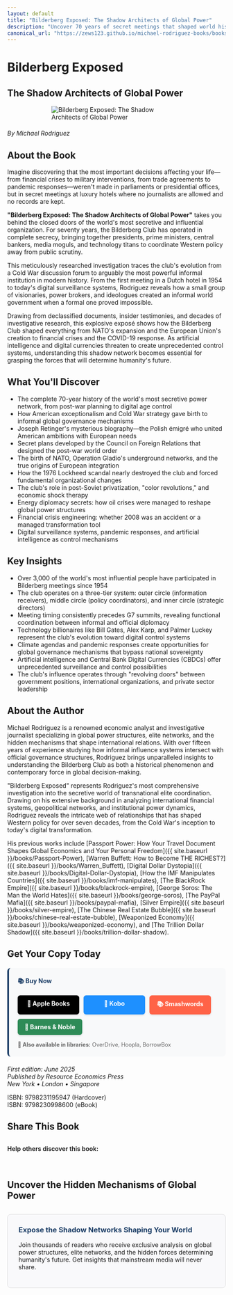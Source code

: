 ```yaml
---
layout: default
title: "Bilderberg Exposed: The Shadow Architects of Global Power"
description: "Uncover 70 years of secret meetings that shaped world history. Rodriguez exposes how the Bilderberg Club influences global politics and economics."
canonical_url: "https://zews123.github.io/michael-rodriguez-books/books/Bilderberg_Exposed"
---
```


# Bilderberg Exposed
## The Shadow Architects of Global Power

<img src="{{ site.baseurl }}/assets/images/Bilderberg_Exposed.webp" alt="Bilderberg Exposed: The Shadow Architects of Global Power" style="max-width: 300px; margin: 0 auto 20px; display: block;">

*By Michael Rodriguez*

## About the Book

Imagine discovering that the most important decisions affecting your life—from financial crises to military interventions, from trade agreements to pandemic responses—weren't made in parliaments or presidential offices, but in secret meetings at luxury hotels where no journalists are allowed and no records are kept.

**"Bilderberg Exposed: The Shadow Architects of Global Power"** takes you behind the closed doors of the world's most secretive and influential organization. For seventy years, the Bilderberg Club has operated in complete secrecy, bringing together presidents, prime ministers, central bankers, media moguls, and technology titans to coordinate Western policy away from public scrutiny.

This meticulously researched investigation traces the club's evolution from a Cold War discussion forum to arguably the most powerful informal institution in modern history. From the first meeting in a Dutch hotel in 1954 to today's digital surveillance systems, Rodriguez reveals how a small group of visionaries, power brokers, and ideologues created an informal world government when a formal one proved impossible.

Drawing from declassified documents, insider testimonies, and decades of investigative research, this explosive exposé shows how the Bilderberg Club shaped everything from NATO's expansion and the European Union's creation to financial crises and the COVID-19 response. As artificial intelligence and digital currencies threaten to create unprecedented control systems, understanding this shadow network becomes essential for grasping the forces that will determine humanity's future.

## What You'll Discover

- The complete 70-year history of the world's most secretive power network, from post-war planning to digital age control
- How American exceptionalism and Cold War strategy gave birth to informal global governance mechanisms
- Joseph Retinger's mysterious biography—the Polish émigré who united American ambitions with European needs
- Secret plans developed by the Council on Foreign Relations that designed the post-war world order
- The birth of NATO, Operation Gladio's underground networks, and the true origins of European integration
- How the 1976 Lockheed scandal nearly destroyed the club and forced fundamental organizational changes
- The club's role in post-Soviet privatization, "color revolutions," and economic shock therapy
- Energy diplomacy secrets: how oil crises were managed to reshape global power structures
- Financial crisis engineering: whether 2008 was an accident or a managed transformation tool
- Digital surveillance systems, pandemic responses, and artificial intelligence as control mechanisms

## Key Insights

- Over 3,000 of the world's most influential people have participated in Bilderberg meetings since 1954
- The club operates on a three-tier system: outer circle (information receivers), middle circle (policy coordinators), and inner circle (strategic directors)
- Meeting timing consistently precedes G7 summits, revealing functional coordination between informal and official diplomacy
- Technology billionaires like Bill Gates, Alex Karp, and Palmer Luckey represent the club's evolution toward digital control systems
- Climate agendas and pandemic responses create opportunities for global governance mechanisms that bypass national sovereignty
- Artificial intelligence and Central Bank Digital Currencies (CBDCs) offer unprecedented surveillance and control possibilities
- The club's influence operates through "revolving doors" between government positions, international organizations, and private sector leadership

## About the Author

Michael Rodriguez is a renowned economic analyst and investigative journalist specializing in global power structures, elite networks, and the hidden mechanisms that shape international relations. With over fifteen years of experience studying how informal influence systems intersect with official governance structures, Rodriguez brings unparalleled insights to understanding the Bilderberg Club as both a historical phenomenon and contemporary force in global decision-making.

"Bilderberg Exposed" represents Rodriguez's most comprehensive investigation into the secretive world of transnational elite coordination. Drawing on his extensive background in analyzing international financial systems, geopolitical networks, and institutional power dynamics, Rodriguez reveals the intricate web of relationships that has shaped Western policy for over seven decades, from the Cold War's inception to today's digital transformation.

His previous works include [Passport Power: How Your Travel Document Shapes Global Economics and Your Personal Freedom]({{ site.baseurl }}/books/Passport-Power), [Warren Buffett: How to Become THE RICHEST?]({{ site.baseurl }}/books/Warren_Buffett), [Digital Dollar Dystopia]({{ site.baseurl }}/books/Digital-Dollar-Dystopia), [How the IMF Manipulates Countries]({{ site.baseurl }}/books/imf-manipulates), [The BlackRock Empire]({{ site.baseurl }}/books/blackrock-empire), [George Soros: The Man the World Hates]({{ site.baseurl }}/books/george-soros), [The PayPal Mafia]({{ site.baseurl }}/books/paypal-mafia), [Silver Empire]({{ site.baseurl }}/books/silver-empire), [The Chinese Real Estate Bubble]({{ site.baseurl }}/books/chinese-real-estate-bubble), [Weaponized Economy]({{ site.baseurl }}/books/weaponized-economy), and [The Trillion Dollar Shadow]({{ site.baseurl }}/books/trillion-dollar-shadow).

## Get Your Copy Today

<div style="background-color: #f8f9fa; padding: 20px; border-radius: 8px; margin: 20px 0; border-left: 4px solid #1a3c65;">
  <h4 style="margin-top: 0; color: #1a3c65;">📚 Buy Now</h4>
  
  <div class="book-buttons" style="display: flex; flex-wrap: wrap; gap: 10px; margin-bottom: 15px;">
    <a href="https://books.apple.com/us/book/bilderberg-exposed-the-shadow-architects-of-global-power/id6747335447" target="_blank" rel="noopener noreferrer" class="book-btn book-btn-apple">🍎 Apple Books</a>
    <a href="https://www.kobo.com/ww/en/ebook/bilderberg-exposed-the-shadow-architects-of-global-power" target="_blank" rel="noopener noreferrer" class="book-btn book-btn-kobo">📖 Kobo</a>
    <a href="https://www.smashwords.com/books/view/1791492" target="_blank" rel="noopener noreferrer" class="book-btn book-btn-smash">📚 Smashwords</a>
    <a href="https://www.barnesandnoble.com/w/bilderberg-exposed-michael-rodriguez/1147636039?ean=2940181800571" target="_blank" rel="noopener noreferrer" class="book-btn book-btn-bn">🏪 Barnes & Noble</a>
  </div>
  
  <p style="margin: 0; font-size: 0.9em; color: #666;">
    <strong>📖 Also available in libraries:</strong> OverDrive, Hoopla, BorrowBox
  </p>
</div>

<style>
.book-btn {
  background-color: #1a3c65;
  color: white;
  padding: 10px 16px;
  border-radius: 6px;
  text-decoration: none;
  font-weight: bold;
  display: inline-block;
  text-align: center;
  min-width: 110px;
  transition: transform 0.2s ease, box-shadow 0.2s ease;
  box-shadow: 0 2px 4px rgba(0,0,0,0.1);
}

.book-btn:hover {
  transform: translateY(-1px);
  box-shadow: 0 4px 8px rgba(0,0,0,0.15);
  text-decoration: none;
  color: white;
}

.book-btn-apple { background-color: #000; }
.book-btn-apple:hover { background-color: #333; }

.book-btn-kobo { background-color: #1e90ff; }
.book-btn-kobo:hover { background-color: #1c7ed6; }

.book-btn-smash { background-color: #ff6347; }
.book-btn-smash:hover { background-color: #e55347; }

.book-btn-bn { background-color: #2e8b57; }
.book-btn-bn:hover { background-color: #228b22; }

@media (max-width: 768px) {
  .book-buttons {
    flex-direction: column;
  }
  .book-btn {
    width: 100%;
    margin-bottom: 5px;
  }
}
</style>

*First edition: June 2025*  
*Published by Resource Economics Press*  
*New York • London • Singapore*

ISBN: 9798231195947 (Hardcover)  
ISBN: 9798230998600 (eBook)

## Share This Book

<div class="social-share" style="margin: 30px 0;">
  <p style="margin-bottom: 15px; font-weight: 600;">Help others discover this book:</p>
  <a href="https://twitter.com/intent/tweet?text=Check out 'Bilderberg Exposed' by Michael Rodriguez&url={{ site.url }}{{ site.baseurl }}{{ page.url }}&via=MRodriguezBooks" target="_blank" rel="noopener noreferrer" style="display: inline-block; margin-right: 15px; font-size: 24px; color: #1DA1F2;">
    <i class="fab fa-twitter-square"></i>
  </a>
  <a href="https://www.facebook.com/sharer/sharer.php?u={{ site.url }}{{ site.baseurl }}{{ page.url }}" target="_blank" rel="noopener noreferrer" style="display: inline-block; margin-right: 15px; font-size: 24px; color: #3b5998;">
    <i class="fab fa-facebook-square"></i>
  </a>
  <a href="https://www.linkedin.com/shareArticle?mini=true&url={{ site.url }}{{ site.baseurl }}{{ page.url }}&title=Bilderberg Exposed by Michael Rodriguez" target="_blank" rel="noopener noreferrer" style="display: inline-block; margin-right: 15px; font-size: 24px; color: #0077b5;">
    <i class="fab fa-linkedin"></i>
  </a>
  <a href="mailto:?subject=Check out this book: Bilderberg Exposed&body=I thought you might be interested in this book by Michael Rodriguez: {{ site.url }}{{ site.baseurl }}{{ page.url }}" style="display: inline-block; font-size: 24px; color: #333333;">
    <i class="fas fa-envelope-square"></i>
  </a>
</div>

## Uncover the Hidden Mechanisms of Global Power

<div style="background-color: #f9f9fb; padding: 25px; border-radius: 8px; margin: 30px 0; border: 1px solid #ddd;">
  <h3 style="margin-top: 0; color: #1a3c65;">Expose the Shadow Networks Shaping Your World</h3>
  <p>Join thousands of readers who receive exclusive analysis on global power structures, elite networks, and the hidden forces determining humanity's future. Get insights that mainstream media will never share.</p>
  <script async data-uid="b2a1614bc4" src="https://michael-rodriguez.kit.com/b2a1614bc4/index.js"></script>
</div>
